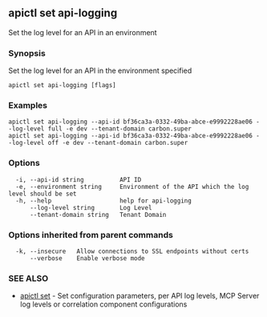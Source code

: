## apictl set api-logging

Set the log level for an API in an environment

### Synopsis

Set the log level for an API in the environment specified

```
apictl set api-logging [flags]
```

### Examples

```
apictl set api-logging --api-id bf36ca3a-0332-49ba-abce-e9992228ae06 --log-level full -e dev --tenant-domain carbon.super
apictl set api-logging --api-id bf36ca3a-0332-49ba-abce-e9992228ae06 --log-level off -e dev --tenant-domain carbon.super
```

### Options

```
  -i, --api-id string          API ID
  -e, --environment string     Environment of the API which the log level should be set
  -h, --help                   help for api-logging
      --log-level string       Log Level
      --tenant-domain string   Tenant Domain
```

### Options inherited from parent commands

```
  -k, --insecure   Allow connections to SSL endpoints without certs
      --verbose    Enable verbose mode
```

### SEE ALSO

* [apictl set](apictl_set.md)	 - Set configuration parameters, per API log levels, MCP Server log levels or correlation component configurations

